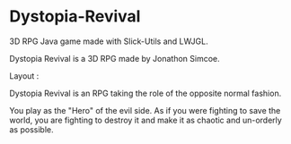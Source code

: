 # Dystopia-Revival
3D RPG Java game made with Slick-Utils and LWJGL.

Dystopia Revival is a 3D RPG made by Jonathon Simcoe.

Layout :

Dystopia Revival is an RPG taking the role of the opposite normal fashion.

You play as the "Hero" of the evil side. As if you were fighting to save the world, you are fighting to destroy it and make it as chaotic and un-orderly as possible.

